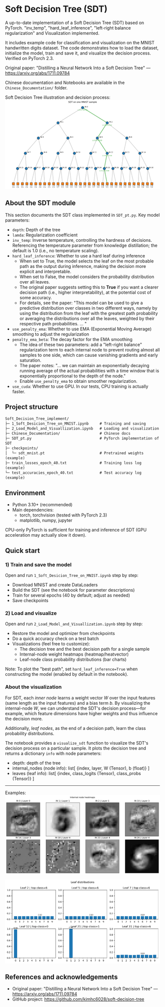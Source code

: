 # Soft Decision Tree (SDT)

A up-to-date implementation of a Soft Decision Tree (SDT) based on PyTorch. "inv_temp", "hard_leaf_inference", "left-right balance regularization" and Visualization implemented.

It includes example code for classification and visualization on the MNIST handwritten digits dataset. The code demonstrates how to load the dataset, initialize the model, train and save it, and visualize the decision process. Verified on PyTorch 2.3.

Original paper: "Distilling a Neural Network Into a Soft Decision Tree" — https://arxiv.org/abs/1711.09784

Chinese documentation and Notebooks are available in the `Chinese_Documentation/` folder.

Soft Decision Tree illustration and decision process:
![SDT Example](./imgs/SDT.png)

## About the SDT module

This section documents the SDT class implemented in `SDT_pt.py`. Key model parameters:
- `depth`: Depth of the tree
- `lamda`: Regularization coefficient
- `inv_temp`: Inverse temperature, controlling the hardness of decisions. Referencing the temperature parameter from knowledge distillation; the default is 1.0 (i.e., no temperature scaling).
- `hard_leaf_inference`: Whether to use a hard leaf during inference
	- When set to True, the model selects the leaf on the most probable path as the output during inference, making the decision more explicit and interpretable.
	- When set to False, the model considers the probability distribution over all leaves.
	- The original paper suggests setting this to **True** if you want a clearer decision path (i.e., higher interpretability), at the potential cost of some accuracy.
	- For details, see the paper: "This model can be used to give a predictive distribution over classes in two
                        different ways, namely by using the distribution from the leaf with the greatest
                        path probability or averaging the distributions over all the leaves, weighted by
                        their respective path probabilities. ... "
- `use_penalty_ema`: Whether to use EMA (Exponential Moving Average) smoothing to adjust the regularization
- `penalty_ema_beta`: The decay factor for the EMA smoothing
	- The idea of these two parameters: add a "left-right balance" regularization term to each internal node to prevent routing almost all samples to one side, which can cause vanishing gradients and early saturation.
	- The paper notes: "... we can maintain an exponentially decaying running
				average of the actual probabilities with a time window that is
				exponentially proportional to the depth of the node."
	- Enable `use_penalty_ema` to obtain smoother regularization.
- `use_cuda`: Whether to use GPU. In our tests, CPU training is actually faster.

## Project structure

```
Soft_Decision_Tree_implement/
├─ 1_Soft_Desicion_Tree_on_MNIST.ipynb     # Training and saving
├─ 2_Load_Model_and_Visuallization.ipynb   # Loading and visualization
├─ Chinese_Documentation/                  # Chinese docs
├─ SDT_pt.py                               # PyTorch implementation of SDT
├─ checkpoints/
│  └─ sdt_mnist.pt                         # Pretrained weights (example)
├─ train_losses_epoch_40.txt               # Training loss log (example)
└─ test_accuracies_epoch_40.txt            # Test accuracy log (example)
```

## Environment

- Python 3.10+ (recommended)
- Main dependencies:
	- torch, torchvision (tested with PyTorch 2.3)
	- matplotlib, numpy, jupyter

CPU-only PyTorch is sufficient for training and inference of SDT (GPU acceleration may actually slow it down).

## Quick start

### 1) Train and save the model

Open and run `1_Soft_Desicion_Tree_on_MNIST.ipynb` step by step:
- Download MNIST and create DataLoaders
- Build the SDT (see the notebook for parameter descriptions)
- Train for several epochs (40 by default; adjust as needed)
- Save checkpoints

### 2) Load and visualize
Open and run `2_Load_Model_and_Visuallization.ipynb` step by step:
- Restore the model and optimizer from checkpoints
- Do a quick accuracy check on a test batch
- Visualizations (feel free to customize):
	- The decision tree and the best decision path for a single sample
	- Internal-node weight heatmaps (heatmap/heatvector)
	- Leaf-node class probability distributions (bar charts)

Note: To plot the "best path", set `hard_leaf_inference=True` when constructing the model (enabled by default in the notebook).

### About the visualization

For SDT, each *inner node* learns a weight vector $W$ over the input features (same length as the input features) and a bias term $b$. By visualizing the internal-node $W$, we can understand the SDT's decision process—for example, which feature dimensions have higher weights and thus influence the decision more.

Additionally, *leaf nodes*, as the end of a decision path, learn the class probability distributions.

The notebook provides a `visualize_sdt` function to visualize the SDT's decision process on a particular sample. It plots the decision tree and returns a dictionary `info` with node parameters:
- depth: depth of the tree
- internal_nodes (node info): list[ {index, layer, W (Tensor), b (float)} ]
- leaves (leaf info): list[ {index, class_logits (Tensor), class_probs (Tensor)} ]

---

Examples:
![Heatmaps](./imgs/heatmaps.png)

![leaf_distributions](./imgs/leaf_distributions.png)


## References and acknowledgements

- Original paper: "Distilling a Neural Network Into a Soft Decision Tree" — https://arxiv.org/abs/1711.09784
- GitHub project: https://github.com/kimhc6028/soft-decision-tree
